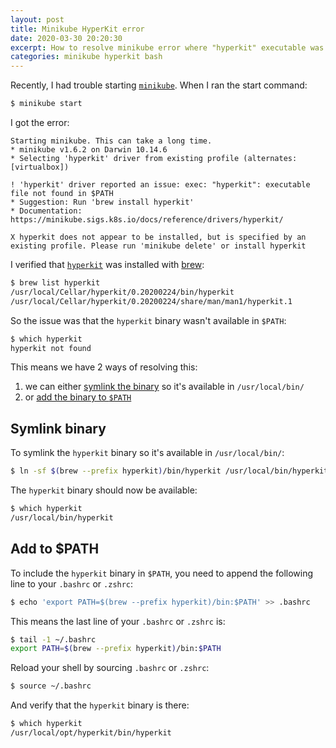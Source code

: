 ```yaml
---
layout: post
title: Minikube HyperKit error
date: 2020-03-30 20:20:30
excerpt: How to resolve minikube error where "hyperkit" executable was not found.
categories: minikube hyperkit bash
---
```


Recently, I had trouble starting [`minikube`](https://minikube.sigs.k8s.io/). When I ran the start command:

```sh
$ minikube start
```

I got the error:

```
Starting minikube. This can take a long time.
* minikube v1.6.2 on Darwin 10.14.6
* Selecting 'hyperkit' driver from existing profile (alternates: [virtualbox])

! 'hyperkit' driver reported an issue: exec: "hyperkit": executable file not found in $PATH
* Suggestion: Run 'brew install hyperkit'
* Documentation: https://minikube.sigs.k8s.io/docs/reference/drivers/hyperkit/

X hyperkit does not appear to be installed, but is specified by an existing profile. Please run 'minikube delete' or install hyperkit
```

I verified that [`hyperkit`](https://github.com/moby/hyperkit) was installed with [brew](https://brew.sh/):

```sh
$ brew list hyperkit
/usr/local/Cellar/hyperkit/0.20200224/bin/hyperkit
/usr/local/Cellar/hyperkit/0.20200224/share/man/man1/hyperkit.1
```

So the issue was that the `hyperkit` binary wasn't available in `$PATH`:

```sh
$ which hyperkit
hyperkit not found
```

This means we have 2 ways of resolving this:

1. we can either [symlink the binary](#symlink-binary) so it's available in `/usr/local/bin/`
2. or [add the binary to `$PATH`](#add-to-path)

## Symlink binary

To symlink the `hyperkit` binary so it's available in `/usr/local/bin/`:

```sh
$ ln -sf $(brew --prefix hyperkit)/bin/hyperkit /usr/local/bin/hyperkit
```

The `hyperkit` binary should now be available:

```sh
$ which hyperkit
/usr/local/bin/hyperkit
```

## Add to \$PATH

To include the `hyperkit` binary in `$PATH`, you need to append the following line to your `.bashrc` or `.zshrc`:

```sh
$ echo 'export PATH=$(brew --prefix hyperkit)/bin:$PATH' >> .bashrc
```

This means the last line of your `.bashrc` or `.zshrc` is:

```sh
$ tail -1 ~/.bashrc
export PATH=$(brew --prefix hyperkit)/bin:$PATH
```

Reload your shell by sourcing `.bashrc` or `.zshrc`:

```sh
$ source ~/.bashrc
```

And verify that the `hyperkit` binary is there:

```sh
$ which hyperkit
/usr/local/opt/hyperkit/bin/hyperkit
```

